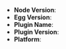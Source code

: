 <!--
Thank you for reporting an issue.

1. It's RECOMMENDED to submit PR for typo or tiny bug fix.
2. If this's a BUG, please provide: course repetition, error log and configuration. Fill in as much of the template below as you're able.
3. If this's a FEATURE request, please provide: details, pseudo codes if necessary.

感谢您向我们反馈问题。

1. 在提问之前推荐阅读 https://zhuanlan.zhihu.com/p/25795393
2. 我们推荐如果是小问题（错别字修改，小的 bug fix）直接提交 PR。
3. 如果是一个 BUG，请提供：复现步骤，错误日志以及相关配置，并尽量填写下面的模板中的条目。
4. 如果是一个新需求，请提供：详细需求描述，最好是有伪代码实现。
-->

* **Node Version**:
* **Egg Version**:
* **Plugin Name**:
* **Plugin Version**:
* **Platform**:

<!-- Enter your issue details below this comment. -->
